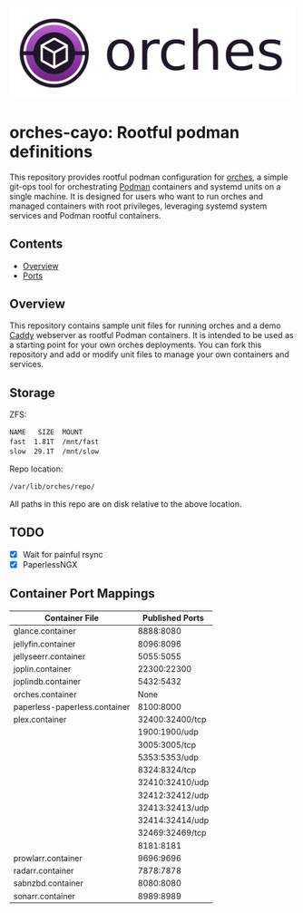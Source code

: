 ![orches logo](https://raw.githubusercontent.com/orches-team/common/main/orches-logo-text.png)

# orches-cayo: Rootful podman definitions

This repository provides rootful podman configuration for [orches](https://github.com/orches-team/orches), a simple git-ops tool for orchestrating [Podman](https://podman.io/) containers and systemd units on a single machine. It is designed for users who want to run orches and managed containers with root privileges, leveraging systemd system services and Podman rootful containers.

## Contents

- [Overview](#overview)
- [Ports](#container-port-mappings)

## Overview

This repository contains sample unit files for running orches and a demo [Caddy](https://caddyserver.com/) webserver as rootful Podman containers. It is intended to be used as a starting point for your own orches deployments. You can fork this repository and add or modify unit files to manage your own containers and services.

## Storage

ZFS:

```sh
NAME   SIZE  MOUNT
fast  1.81T  /mnt/fast
slow  29.1T  /mnt/slow
```

Repo location:

```sh
/var/lib/orches/repo/
```

All paths in this repo are on disk relative to the above location.

## TODO

- [x] Wait for painful rsync
- [x] PaperlessNGX

## Container Port Mappings

| Container File                | Published Ports |
| ----------------------------- | --------------- |
| glance.container              | 8888:8080       |
| jellyfin.container            | 8096:8096       |
| jellyseerr.container          | 5055:5055       |
| joplin.container              | 22300:22300     |
| joplindb.container            | 5432:5432       |
| orches.container              | None            |
| paperless-paperless.container | 8100:8000       |
| plex.container                | 32400:32400/tcp |
|                               | 1900:1900/udp   |
|                               | 3005:3005/tcp   |
|                               | 5353:5353/udp   |
|                               | 8324:8324/tcp   |
|                               | 32410:32410/udp |
|                               | 32412:32412/udp |
|                               | 32413:32413/udp |
|                               | 32414:32414/udp |
|                               | 32469:32469/tcp |
|                               | 8181:8181       |
| prowlarr.container            | 9696:9696       |
| radarr.container              | 7878:7878       |
| sabnzbd.container             | 8080:8080       |
| sonarr.container              | 8989:8989       |
